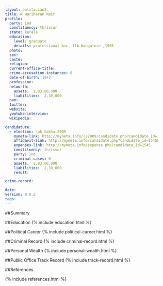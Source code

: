 ```yaml
---
layout: politician2
title: N Hariharan Nair
profile: 
  party: ind
  constituency: thrissur
  state: kerala
  education: 
    level: graduate
    details: professional bsc, llb bangalore ,1965
  photo: 
  sex: 
  caste: 
  religion: 
  current-office-title: 
  crime-accusation-instances: 0
  date-of-birth: 1947
  profession: 
  networth: 
    assets:  1,83,00,000
    liabilities:  2,30,000
  pan: 
  twitter: 
  website: 
  youtube-interview: 
  wikipedia: 

candidature: 
  - election: Lok Sabha 2009
    myneta-link: http://myneta.info/ls2009/candidate.php?candidate_id=1545
    affidavit-link: http://myneta.info/candidate.php?candidate_id=1545&scan=original
    expenses-link: http://myneta.info/expense.php?candidate_id=1545
    constituency: thrissur 
    party: ind
    criminal-cases: 0
    assets:  1,83,00,000
    liabilities:  2,30,000
    result:  

crime-record: 

date: 
version: 0.0.5
tags: 
---
```

##Summary


##Education
{% include education.html %}


##Political Career
{% include political-career.html %}


##Criminal Record
{% include criminal-record.html %}


##Personal Wealth
{% include personal-wealth.html %}


##Public Office Track Record
{% include track-record.html %}


##References


{% include references.html %}